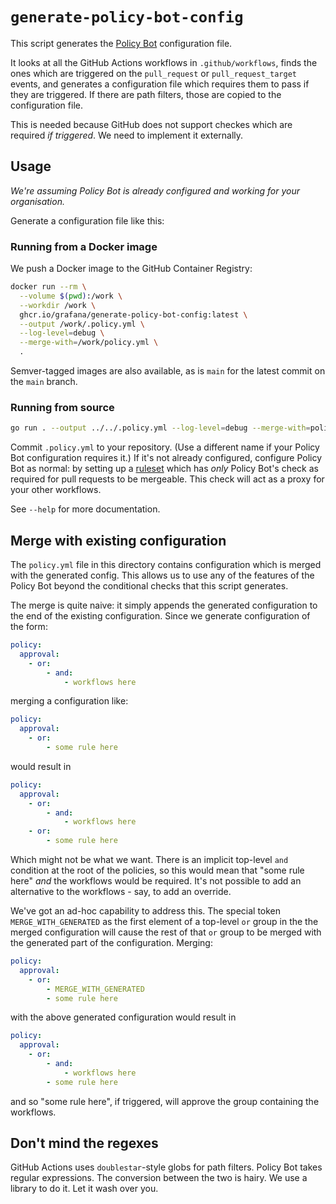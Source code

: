 # `generate-policy-bot-config`

This script generates the [Policy Bot][policy-bot] configuration file.

It looks at all the GitHub Actions workflows in `.github/workflows`, finds the
ones which are triggered on the `pull_request` or `pull_request_target` events,
and generates a configuration file which requires them to pass if they are
triggered. If there are path filters, those are copied to the configuration
file.

This is needed because GitHub does not support checkes which are required _if
triggered_. We need to implement it externally.

[policy-bot]: https://github.com/palantir/policy-bot

## Usage

_We're assuming Policy Bot is already configured and working for your
organisation._

Generate a configuration file like this:

### Running from a Docker image

We push a Docker image to the GitHub Container Registry:

```bash
docker run --rm \
  --volume $(pwd):/work \
  --workdir /work \
  ghcr.io/grafana/generate-policy-bot-config:latest \
  --output /work/.policy.yml \
  --log-level=debug \
  --merge-with=/work/policy.yml \
  .
```

Semver-tagged images are also available, as is `main` for the latest commit on
the `main` branch.

### Running from source

```bash
go run . --output ../../.policy.yml --log-level=debug --merge-with=policy.yml
```

Commit `.policy.yml` to your repository. (Use a different name if your Policy
Bot configuration requires it.) If it's not already configured, configure Policy
Bot as normal: by setting up a [ruleset] which has _only_ Policy Bot's check as
required for pull requests to be mergeable. This check will act as a proxy for
your other workflows.

[ruleset]: https://docs.github.com/en/repositories/configuring-branches-and-merges-in-your-repository/managing-rulesets

See `--help` for more documentation.

## Merge with existing configuration

The `policy.yml` file in this directory contains configuration which is merged
with the generated config. This allows us to use any of the features of the
Policy Bot beyond the conditional checks that this script generates.

The merge is quite naive: it simply appends the generated configuration to the
end of the existing configuration. Since we generate configuration of the form:

```yaml
policy:
  approval:
    - or:
        - and:
            - workflows here
```

merging a configuration like:

```yaml
policy:
  approval:
    - or:
        - some rule here
```

would result in

```yaml
policy:
  approval:
    - or:
        - and:
            - workflows here
    - or:
        - some rule here
```

Which might not be what we want. There is an implicit top-level `and` condition
at the root of the policies, so this would mean that "some rule here" _and_ the
workflows would be required. It's not possible to add an alternative to the
workflows - say, to add an override.

We've got an ad-hoc capability to address this. The special token
`MERGE_WITH_GENERATED` as the first element of a top-level `or` group in the the
merged configuration will cause the rest of that `or` group to be merged with
the generated part of the configuration. Merging:

```yaml
policy:
  approval:
    - or:
        - MERGE_WITH_GENERATED
        - some rule here
```

with the above generated configuration would result in

```yaml
policy:
  approval:
    - or:
        - and:
            - workflows here
        - some rule here
```

and so "some rule here", if triggered, will approve the group containing the
workflows.

## Don't mind the regexes

GitHub Actions uses `doublestar`-style globs for path filters. Policy Bot takes
regular expressions. The conversion between the two is hairy. We use a library
to do it. Let it wash over you.
